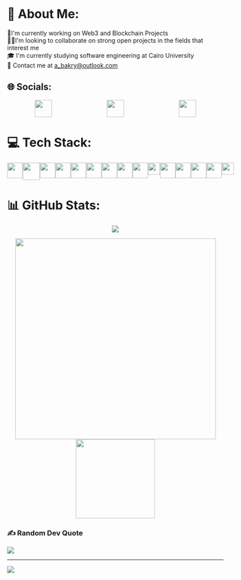 
<!--
**AhmedBakry024/AhmedBakry024** is a ✨ _special_ ✨ repository because its `README.md` (this file) appears on your GitHub profile.

Here are some ideas to get you started:

- 🔭 I’m currently working on ...
- 🌱 I’m currently learning ...
- 👯 I’m looking to collaborate on ...
- 🤔 I’m looking for help with ...
- 💬 Ask me about ...
- 📫 How to reach me: ...
- ⚡ Fun fact: ...
-->
# 💫 About Me:
🔭I'm currently working on Web3 and Blockchain Projects<br>
🤝🏻I'm looking to collaborate on strong open projects in the fields that interest me<br>
🎓 I'm currently studying software engineering at Cairo University<br>
📧 Contact me at a_bakry@outlook.com


## 🌐 Socials:
<p style="display:flex;justify-content: space-around">
<a href="https://linkedin.com/in/ahmedbakry024"> <img src= "https://upload.wikimedia.org/wikipedia/commons/thumb/c/ca/LinkedIn_logo_initials.png/600px-LinkedIn_logo_initials.png" height="40"></a>
<a href="https://stackoverflow.com/users/21461189"> <img src= "https://upload.wikimedia.org/wikipedia/commons/thumb/e/ef/Stack_Overflow_icon.svg/768px-Stack_Overflow_icon.svg.png" height="40"></a>
<a href="https://instagram.com/_ahmedbakry"> <img src= "https://upload.wikimedia.org/wikipedia/commons/thumb/a/a5/Instagram_icon.png/1200px-Instagram_icon.png" height="40"></a>
  </p>

# 💻 Tech Stack:
<p style="display:flex;justify-content: space-around">
  <img src="https://upload.wikimedia.org/wikipedia/commons/3/32/C%2B%2B_logo.png" height="36"/>
  <img src="https://brandslogos.com/wp-content/uploads/thumbs/java-logo-vector-1.svg" height="40"/>
  <img src="https://upload.wikimedia.org/wikipedia/commons/thumb/6/6a/JavaScript-logo.png/768px-JavaScript-logo.png" height="36"/>
  <img src="https://upload.wikimedia.org/wikipedia/commons/thumb/3/30/React_Logo_SVG.svg/180px-React_Logo_SVG.svg.png" height="36"/>
  <img src="https://upload.wikimedia.org/wikipedia/commons/thumb/9/98/Solidity_logo.svg/120px-Solidity_logo.svg.png" height="36"/>
  <img src="https://upload.wikimedia.org/wikipedia/commons/thumb/d/d0/Eth-diamond-rainbow.png/800px-Eth-diamond-rainbow.png" height="36"/>
  <img src="https://upload.wikimedia.org/wikipedia/commons/thumb/6/61/HTML5_logo_and_wordmark.svg/180px-HTML5_logo_and_wordmark.svg.png" height="36"/>
  <img src="https://upload.wikimedia.org/wikipedia/commons/thumb/d/d5/CSS3_logo_and_wordmark.svg/180px-CSS3_logo_and_wordmark.svg.png" height="36"/>
  <img src="https://upload.wikimedia.org/wikipedia/commons/thumb/b/b2/Bootstrap_logo.svg/180px-Bootstrap_logo.svg.png" height="36"/>
  <img src="https://tailwindcss.com/_next/static/media/tailwindcss-mark.3c5441fc7a190fb1800d4a5c7f07ba4b1345a9c8.svg" height="28"/>
  <img src="https://upload.wikimedia.org/wikipedia/en/thumb/d/dd/MySQL_logo.svg/150px-MySQL_logo.svg.png" height="36"/>
  <img src="https://upload.wikimedia.org/wikipedia/commons/thumb/d/d9/Node.js_logo.svg/180px-Node.js_logo.svg.png" height="36"/>
  <img src="https://upload.wikimedia.org/wikipedia/commons/thumb/7/79/Spring_Boot.svg/768px-Spring_Boot.svg.png" height="36"/>
  <img src="https://upload.wikimedia.org/wikipedia/commons/thumb/7/79/Flutter_logo.svg/2048px-Flutter_logo.svg.png" height="36"/>
  <img src="https://upload.wikimedia.org/wikipedia/commons/thumb/0/05/Go_Logo_Blue.svg/1920px-Go_Logo_Blue.svg.png" height="28"/>
</p>


# 📊 GitHub Stats:
<p align="center">
  
  <img src="https://github-readme-stats.vercel.app/api?username=ahmedbakry024&theme=dracula&show_icons=true&hide_border=false&count_private=true" />
  </p>
  <p align="center">
  <img src="https://streak-stats.demolab.com?user=ahmedbakry024&theme=dracula&date_format=j%20M%5B%20Y%5D&fire=EB7B40&sideLabels=79B5EB&currStreakLabel=79B5EB&hide_longest_streak=true" width="467"/>
  <img src="https://github-readme-stats.vercel.app/api/top-langs/?username=ahmedbakry024&theme=dracula&show_icons=true&hide_border=false&layout=compact" height="184"/>
  </p>
  
<!-- ![ahmedbakry024's Stats](https://github-readme-stats.vercel.app/api?username=ahmedbakry024&theme=dracula&show_icons=true&hide_border=false&count_private=true)
![GitHub Streak](https://streak-stats.demolab.com?user=ahmedbakry024&theme=dracula&date_format=j%20M%5B%20Y%5D&fire=EB7B40&sideLabels=79B5EB&currStreakLabel=79B5EB&hide_longest_streak=true)
 ![ahmedbakry024's Top Languages](https://github-readme-stats.vercel.app/api/top-langs/?username=ahmedbakry024&theme=dracula&show_icons=true&hide_border=false&layout=compact) -->

### ✍️ Random Dev Quote
![](https://quotes-github-readme.vercel.app/api?type=horizontal&theme=tokyonight)

---
[![](https://visitcount.itsvg.in/api?id=ahmedbakry024&icon=2&color=0)](https://visitcount.itsvg.in)

